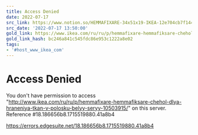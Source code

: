 ```yaml
---
title: Access Denied
date: 2022-07-17
src_link: https://www.notion.so/HEMMAFIXARE-34x51x19-IKEA-12e704cb7f144c3ab5856369737fee44
src_date: '2022-07-17 13:50:00'
gold_link: https://www.ikea.com/ru/ru/p/hemmafixare-hemmafiksare-chehol-dlya-hraneniya-tkan-v-polosku-belyy-seryy-10503915/
gold_link_hash: bc246a841c545fdc86e953c1222a8e02
tags:
- '#host_www_ikea_com'
---
```



Access Denied
=============


 
You don't have permission to access "http://www.ikea.com/ru/ru/p/hemmafixare-hemmafiksare-chehol-dlya-hraneniya-tkan-v-polosku-belyy-seryy-10503915/" on this server.
Reference #18.186656b8.1715519880.41a8b4


https://errors.edgesuite.net/18.186656b8.1715519880.41a8b4